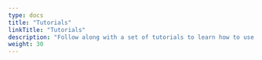 ```yaml
---
type: docs
title: "Tutorials"
linkTitle: "Tutorials"
description: "Follow along with a set of tutorials to learn how to use the Radius platform"
weight: 30
---
```

